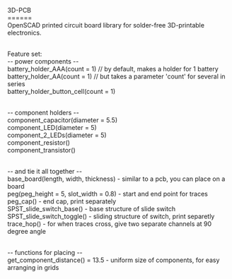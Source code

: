 3D-PCB<br>
======<br>
OpenSCAD printed circuit board library for solder-free 3D-printable electronics.<br><br>

Feature set:<br>
 -- power components --<br>
battery_holder_AAA(count = 1) // by default, makes a holder for 1 battery<br>
battery_holder_AA(count = 1) // but takes a parameter 'count' for several in series<br>
battery_holder_button_cell(count = 1)<br><br>

 -- component holders -- <br>
component_capacitor(diameter = 5.5)<br>
component_LED(diameter = 5)   <br>
component_2_LEDs(diameter = 5)<br>
component_resistor()<br>
component_transistor()<br><br>

-- and tie it all together -- <br>
base_board(length, width, thickness)        - similar to a pcb, you can place on a board<br>
peg(peg_height = 5, slot_width = 0.8)       - start and end point for traces<br>
peg_cap()                                   - end cap, print separately<br>
SPST_slide_switch_base()                    - base structure of slide switch<br>
SPST_slide_switch_toggle()                  - sliding structure of switch, print separetly<br>
trace_hop()                                 - for when traces cross, give two separate channels at 90 degree angle<br><br>

-- functions for placing -- <br>
get_component_distance() = 13.5             - uniform size of components, for easy arranging in grids<br><br><br>


